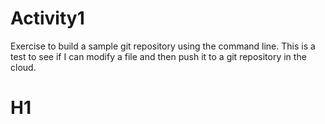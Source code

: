 # Activity1
Exercise to build a sample git repository using the command line.
This is a test to see if I can modify a file and then push it to a git repository in the cloud.
# H1
[logo]: Activity1/bitcoin.jpg
